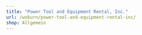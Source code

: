 ```yaml
---
title: "Power Tool and Equipment Rental, Inc."
url: /woburn/power-tool-and-equipment-rental-inc/
shop: Allgemein
---
```

